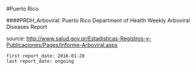 #Puerto Rico

####PRDH_Arboviral: Puerto Rico Department of Health Weekly Arboviral Diseases Report

source: http://www.salud.gov.pr/Estadisticas-Registros-y-Publicaciones/Pages/Informe-Arboviral.aspx

```
first report_date: 2016-01-28
last report_date: ongoing
```
